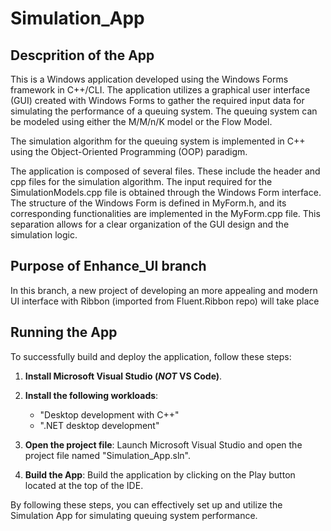 # Simulation_App

## Descprition of the App
This is a Windows application developed using the Windows Forms framework in C++/CLI. The application utilizes a graphical user interface (GUI) created with Windows Forms to gather the required input data for simulating the performance of a queuing system. The queuing system can be modeled using either the M/M/n/K model or the Flow Model.

The simulation algorithm for the queuing system is implemented in C++ using the Object-Oriented Programming (OOP) paradigm.

The application is composed of several files. These include the header and cpp files for the simulation algorithm. The input required for the SimulationModels.cpp file is obtained through the Windows Form interface. The structure of the Windows Form is defined in MyForm.h, and its corresponding functionalities are implemented in the MyForm.cpp file. This separation allows for a clear organization of the GUI design and the simulation logic.
## Purpose of **Enhance_UI branch**
In this branch, a new project of developing an more appealing and modern UI interface with Ribbon (imported from Fluent.Ribbon repo) will take place

## Running the App

To successfully build and deploy the application, follow these steps:

1. **Install Microsoft Visual Studio (_NOT_ VS Code)**.
   
2. **Install the following workloads**:
   - "Desktop development with C++"
   - ".NET desktop development"

3. **Open the project file**:
   Launch Microsoft Visual Studio and open the project file named "Simulation_App.sln".

4. **Build the App**:
   Build the application by clicking on the Play button located at the top of the IDE.

By following these steps, you can effectively set up and utilize the Simulation App for simulating queuing system performance.

